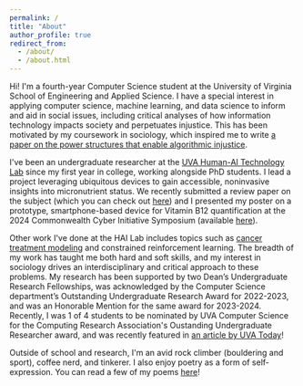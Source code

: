 ```yaml
---
permalink: /
title: "About"
author_profile: true
redirect_from: 
  - /about/
  - /about.html
---
```


Hi! I'm a fourth-year Computer Science student at the University of Virginia School of Engineering and Applied Science. I have a special interest in applying computer science, machine learning, and data science to inform and aid in social issues, including critical analyses of how information technology impacts society and perpetuates injustice. This has been motivated by my coursework in sociology, which inspired me to write [a paper on the power structures that enable algorithmic injustice](https://www.andrewbalch.com/paper/2024-05-20-why-algorithms-remain-unjust).

I've been an undergraduate researcher at the [UVA Human-AI Technology Lab](https://hai-lab-uva.github.io) since my first year in college, working alongside PhD students. I lead a project leveraging ubiquitous devices to gain accessible, noninvasive insights into micronutrient status. We recently submitted a review paper on the subject (which you can check out [here](https://www.andrewbalch.com/paper/2024-08-21-accessible-micronutrient-assessment)) and I presented my poster on a prototype, smartphone-based device for Vitamin B12 quantification at the 2024 Commonwealth Cyber Initiative Symposium (available [here](https://www.andrewbalch.com/projects/2_smartphone_spectro)).

Other work I've done at the HAI Lab includes topics such as [cancer treatment modeling](https://www.andrewbalch.com/paper/2024-05-10-capstone-technical-report) and constrained reinforcement learning. The breadth of my work has taught me both hard and soft skills, and my interest in sociology drives an interdisciplinary and critical approach to these problems. My research has been supported by two Dean’s Undergraduate Research Fellowships, was acknowledged by the Computer Science department’s Outstanding Undergraduate Research Award for 2022-2023, and was an Honorable Mention for the same award for 2023-2024. Recently, I was 1 of 4 students to be nominated by UVA Computer Science for the Computing Research Association's Oustanding Undergraduate Researcher award, and was recently featured in [an article by UVA Today](https://news.virginia.edu/content/peek-summer-research-engineering-deans-fellows)!

Outside of school and research, I'm an avid rock climber (bouldering and sport), coffee nerd, and tinkerer. I also enjoy poetry as a form of self-expression. You can read a few of my poems [here](https://www.andrewbalch.com/poetry)!
